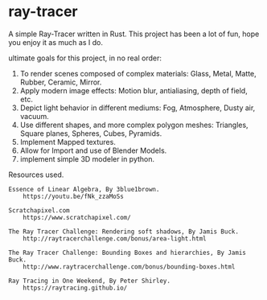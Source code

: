 # ray-tracer
A simple Ray-Tracer written in Rust.
This project has been a lot of fun, hope you enjoy it as much as I do.

ultimate goals for this project, in no real order:
1. To render scenes composed of complex materials:
    Glass, Metal, Matte, Rubber, Ceramic, Mirror.
2. Apply modern image effects:
    Motion blur, antialiasing, depth of field, etc.
3. Depict light behavior in different mediums:
    Fog, Atmosphere, Dusty air, vacuum.
4. Use different shapes, and more complex polygon meshes:
    Triangles, Square planes, Spheres, Cubes, Pyramids.
5. Implement Mapped textures.
6. Allow for Import and use of Blender Models.
7. implement simple 3D modeler in python.

Resources used.

    Essence of Linear Algebra, By 3blue1brown.
        https://youtu.be/fNk_zzaMoSs

    Scratchapixel.com
        https://www.scratchapixel.com/

    The Ray Tracer Challenge: Rendering soft shadows, By Jamis Buck.
        http://raytracerchallenge.com/bonus/area-light.html

    The Ray Tracer Challenge: Bounding Boxes and hierarchies, By Jamis Buck.
        http://www.raytracerchallenge.com/bonus/bounding-boxes.html

    Ray Tracing in One Weekend, By Peter Shirley.
        https://raytracing.github.io/
